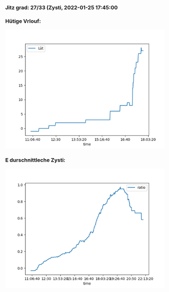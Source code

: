 ### Jitz grad: 27/33 (Zysti, 2022-01-25 17:45:00

### Hütige Vrlouf:
![Graph](Today.png)

### E durschnittleche Zysti:
![Graph](Zysti.png)